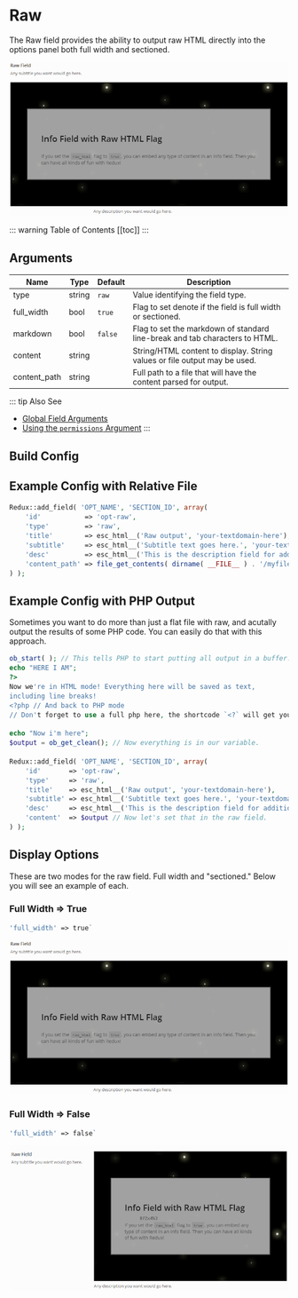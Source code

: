 # Raw

The Raw field provides the ability to output raw HTML directly into the options panel both full width and sectioned.

<span style="display:block;text-align:center">![](./img/raw_full_width.png)</span>

::: warning Table of Contents
[[toc]]
:::



## Arguments
|Name|Type|Default|Description|
|--- |--- |--- |--- |
|type|string|`raw`|Value identifying the field type.|
|full_width|bool|`true`|Flag to set denote if the field is full width or sectioned.|
|markdown|bool|`false`|Flag to set the markdown of standard line-break and tab characters to HTML.|
|content|string||String/HTML content to display. String values or file output may be used.|
|content_path|string||Full path to a file that will have the content parsed for output.|

::: tip Also See
- [Global Field Arguments](../configuration/fields/arguments.md)
- [Using the `permissions` Argument](../configuration/fields/permissions.md)
:::

## Build Config
<script>
import builder from './raw.json';
export default {
    data () {
        return {
            builder: builder,
            defaults: {}
        };
    }
}
</script>
<builder :builder_json="builder" :builder_defaults="defaults" />


## Example Config with Relative File
```php
Redux::add_field( 'OPT_NAME', 'SECTION_ID', array(
    'id'           => 'opt-raw',
    'type'         => 'raw',
    'title'        => esc_html__('Raw output', 'your-textdomain-here'),
    'subtitle'     => esc_html__('Subtitle text goes here.', 'your-textdomain-here'),
    'desc'         => esc_html__('This is the description field for additional info.', 'your-textdomain-here'),
    'content_path' => file_get_contents( dirname( __FILE__ ) . '/myfile.txt' )
) );
```

## Example Config with PHP Output

Sometimes you want to do more than just a flat file with raw, and acutally output the results of some PHP code. You
can easily do that with this approach.

```php
ob_start( ); // This tells PHP to start putting all output in a buffer.
echo "HERE I AM";
?>
Now we're in HTML mode! Everything here will be saved as text,
including line breaks!
<?php // And back to PHP mode
// Don't forget to use a full php here, the shortcode `<?` will get you in trouble!!!

echo "Now i'm here"; 
$output = ob_get_clean(); // Now everything is in our variable.

Redux::add_field( 'OPT_NAME', 'SECTION_ID', array( 
    'id'       => 'opt-raw',
    'type'     => 'raw',
    'title'    => esc_html__('Raw output', 'your-textdomain-here'),
    'subtitle' => esc_html__('Subtitle text goes here.', 'your-textdomain-here'),
    'desc'     => esc_html__('This is the description field for additional info.', 'your-textdomain-here'),
    'content'  => $output // Now let's set that in the raw field.
) );
```


## Display Options

These are two modes for the raw field. Full width and "sectioned." Below you will see an example of each.

### Full Width => True
```php 
'full_width' => true`
```
<span style="display:block;text-align:center">![](./img/raw_full_width.png)</span>

### Full Width => False 
```php 
'full_width' => false`
```
<span style="display:block;text-align:center">![](./img/raw_sectioned.png)</span>

